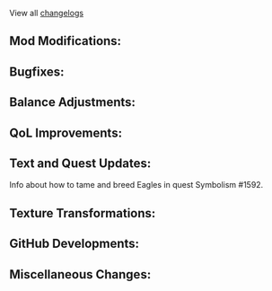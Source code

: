 
View all [changelogs](https://github.com/Divine-Journey-2/Divine-Journey-2/tree/main/changelog)

## Mod Modifications:



## Bugfixes:



## Balance Adjustments:



## QoL Improvements:



## Text and Quest Updates:

Info about how to tame and breed Eagles in quest Symbolism #1592.

## Texture Transformations:



## GitHub Developments:



## Miscellaneous Changes:
